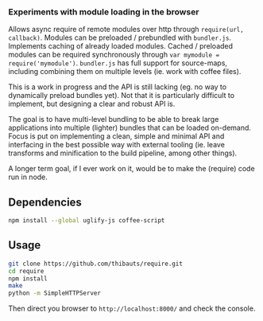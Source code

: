 ### Experiments with module loading in the browser

Allows async require of remote modules over http through `require(url, callback)`. Modules can be preloaded / prebundled with `bundler.js`. Implements caching of already loaded modules. Cached / preloaded modules can be required synchronously through `var mymodule = require('mymodule')`. `bundler.js` has full support for source-maps, including combining them on multiple levels (ie. work with coffee files).

This is a work in progress and the API is still lacking (eg. no way to dynamically preload bundles yet). Not that it is particularly difficult to implement, but designing a clear and robust API is.

The goal is to have multi-level bundling to be able to break large applications into multiple (lighter) bundles that can be loaded on-demand. Focus is put on implementing a clean, simple and minimal API and interfacing in the best possible way with external tooling (ie. leave transforms and minification to the build pipeline, among other things).

A longer term goal, if I ever work on it, would be to make the (require) code run in node.

Dependencies
------------

``` bash
npm install --global uglify-js coffee-script
```

Usage
-----

``` bash
git clone https://github.com/thibauts/require.git
cd require
npm install
make
python -m SimpleHTTPServer
```

Then direct you browser to `http://localhost:8000/` and check the console.